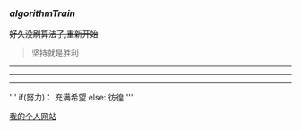 ### ***algorithmTrain***
~~好久没刷算法了,重新开始~~
>坚持就是胜利
---
---
---
'''
    if(努力)：
        充满希望
    else:
        彷徨
'''

[我的个人网站](http://lichangsong.win)